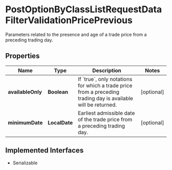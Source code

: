 

# PostOptionByClassListRequestDataFilterValidationPricePrevious

Parameters related to the presence and age of a trade price from a preceding trading day.

## Properties

Name | Type | Description | Notes
------------ | ------------- | ------------- | -------------
**availableOnly** | **Boolean** | If &#x60;true&#x60;, only notations for which a trade price from a preceding trading day is available will be returned. |  [optional]
**minimumDate** | **LocalDate** | Earliest admissible date of the trade price from a preceding trading day. |  [optional]


## Implemented Interfaces

* Serializable



